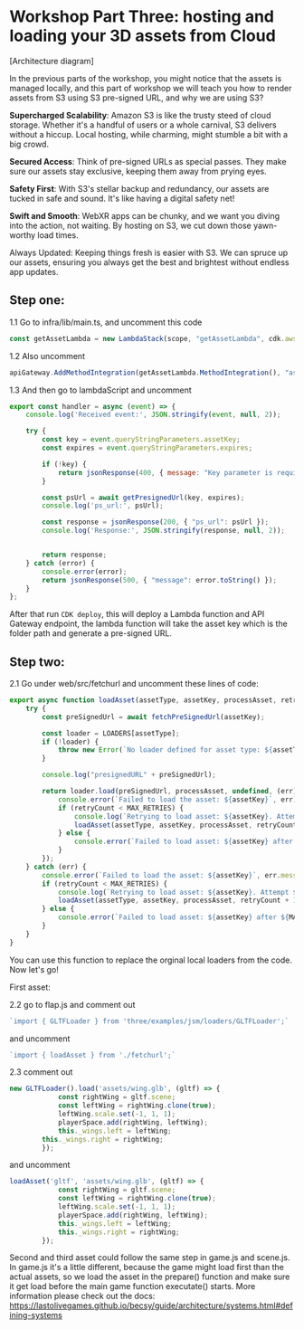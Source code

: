 # Workshop Part Three: hosting and loading your 3D assets from Cloud

[Architecture diagram]

In the previous parts of the workshop, you might notice that the assets is managed locally, and this part of workshop we will teach you how to render assets from S3 using S3 pre-signed URL, and why we are using S3? 

__Supercharged Scalability__: Amazon S3 is like the trusty steed of cloud storage. Whether it's a handful of users or a whole carnival, S3 delivers without a hiccup. Local hosting, while charming, might stumble a bit with a big crowd.

__Secured Access__: Think of pre-signed URLs as special passes. They make sure our assets stay exclusive, keeping them away from prying eyes.

__Safety First__: With S3's stellar backup and redundancy, our assets are tucked in safe and sound. It's like having a digital safety net!

__Swift and Smooth__: WebXR apps can be chunky, and we want you diving into the action, not waiting. By hosting on S3, we cut down those yawn-worthy load times.

Always Updated: Keeping things fresh is easier with S3. We can spruce up our assets, ensuring you always get the best and brightest without endless app updates.


## Step one: 

1.1 Go to infra/lib/main.ts, and uncomment this code 
```javascript
const getAssetLambda = new LambdaStack(scope, "getAssetLambda", cdk.aws_lambda.Runtime.NODEJS_18_X, '../lambdaScripts/getAsset', 'handler', cdk.Duration.minutes(5), 512, 512, storageEnvs);

```
1.2 Also uncomment 

```javascript
apiGateway.AddMethodIntegration(getAssetLambda.MethodIntegration(), "assets", "GET", apiAuthorizer);

```
1.3 And then go to lambdaScript and uncomment 

```javascript 
export const handler = async (event) => {
    console.log('Received event:', JSON.stringify(event, null, 2));

    try {
        const key = event.queryStringParameters.assetKey;
        const expires = event.queryStringParameters.expires;

        if (!key) {
            return jsonResponse(400, { message: "Key parameter is required" });
        }

        const psUrl = await getPresignedUrl(key, expires);
        console.log('ps_url:', psUrl);

        const response = jsonResponse(200, { "ps_url": psUrl });
        console.log('Response:', JSON.stringify(response, null, 2));


        return response;
    } catch (error) {
        console.error(error);
        return jsonResponse(500, { "message": error.toString() });
    }
};

```
After that run ```CDK deploy```, this will deploy a Lambda function and API Gateway endpoint, the lambda function will take the asset key which is the folder path and generate a pre-signed URL. 

## Step two: 
2.1 Go under web/src/fetchurl and uncomment these lines of code:

```javascript
export async function loadAsset(assetType, assetKey, processAsset, retryCount = 0) {
    try {
        const preSignedUrl = await fetchPreSignedUrl(assetKey);

        const loader = LOADERS[assetType];
        if (!loader) {
            throw new Error(`No loader defined for asset type: ${assetType}`);
        }

        console.log("presignedURL" + preSignedUrl);

        return loader.load(preSignedUrl, processAsset, undefined, (err) => {
            console.error(`Failed to load the asset: ${assetKey}`, err);
            if (retryCount < MAX_RETRIES) {
                console.log(`Retrying to load asset: ${assetKey}. Attempt ${retryCount + 1}`);
                loadAsset(assetType, assetKey, processAsset, retryCount + 1);
            } else {
                console.error(`Failed to load asset: ${assetKey} after ${MAX_RETRIES} attempts.`);
            }
        });
    } catch (err) {
        console.error(`Failed to load the asset: ${assetKey}`, err.message);
        if (retryCount < MAX_RETRIES) {
            console.log(`Retrying to load asset: ${assetKey}. Attempt ${retryCount + 1}`);
            loadAsset(assetType, assetKey, processAsset, retryCount + 1);
        } else {
            console.error(`Failed to load asset: ${assetKey} after ${MAX_RETRIES} attempts.`);
        }
    }
}

```

You can use this function to replace the orginal local loaders from the code. Now let's go! 

First asset: 

2.2 go to flap.js and comment out 

```javascript
`import { GLTFLoader } from 'three/examples/jsm/loaders/GLTFLoader';`
```
and uncomment

```javascript
`import { loadAsset } from './fetchurl';`
```

2.3 comment out

```javascript
new GLTFLoader().load('assets/wing.glb', (gltf) => {
			const rightWing = gltf.scene;
		 	const leftWing = rightWing.clone(true);
		    leftWing.scale.set(-1, 1, 1);
			playerSpace.add(rightWing, leftWing);
			this._wings.left = leftWing;
		this._wings.right = rightWing;
		});
```
and uncomment 

```javascript
loadAsset('gltf', 'assets/wing.glb', (gltf) => {
			const rightWing = gltf.scene;
			const leftWing = rightWing.clone(true);
			leftWing.scale.set(-1, 1, 1);
			playerSpace.add(rightWing, leftWing);
			this._wings.left = leftWing;
			this._wings.right = rightWing;
		});

```

Second and third asset could follow the same step in game.js and scene.js. In game.js it's a little different, because the game might load first than the actual assets, so we load the asset in the prepare() function and make sure it get load before the main game function executate() starts. More information please check out the docs: https://lastolivegames.github.io/becsy/guide/architecture/systems.html#defining-systems 
